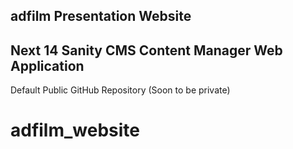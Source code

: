 ## adfilm Presentation Website

## Next 14 Sanity CMS Content Manager Web Application

Default Public GitHub Repository (Soon to be private)
# adfilm_website
